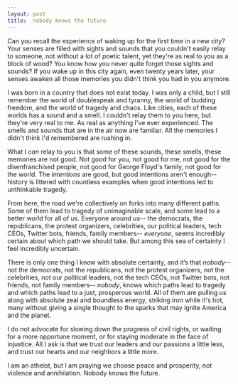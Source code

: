 ```yaml
---
layout: post
title:  nobody knows the future
---
```


Can you recall the experience of waking up for the first time in a new
city? Your senses are filled with sights and sounds that you couldn't
easily relay to someone, not without a lot of poetic talent, yet
they're as real to you as a block of wood? You know how you never
quite forget those sights and sounds? If you wake up in this city
again, even twenty years later, your senses awaken all those memories
you didn't think you had in you anymore.

I was born in a country that does not exist today. I was only a child,
but I still remember the world of doublespeak and tyranny, the world
of budding freedom, and the world of tragedy and chaos. Like cities,
each of these worlds has a sound and a smell. I couldn't relay them to
you here, but they're very real to me. As real as anything I've ever
experienced. The smells and sounds that are in the air now are
familiar. All the memories I didn't think I'd remembered are rushing
in.

What I _can_ relay to you is that some of these sounds, these smells,
these memories are not good. Not good for you, not good for me, not
good for the disenfranchised people, not good for George Floyd's
family, not good for the world. The _intentions_ are good, but good
intentions aren't enough-- history is littered with countless examples
when good intentions led to unthinkable tragedy.

From here, the road we're collectively on forks into many different
paths. Some of them lead to tragedy of unimaginable scale, and some
lead to a better world for all of us. Everyone around us-- the
democrats, the republicans, the protest organizers, celebrities, our
political leaders, tech CEOs, Twitter bots, friends, family members--
_everyone_, seems incredibly certain about which path we should take.
But among this sea of certainty I feel incredibly uncertain.

There is only one thing I know with absolute certainty, and it’s that
_nobody_-- not the democrats, not the republicans, not the protest
organizers, not the celebrities, not our political leaders, not the
tech CEOs, not Twitter bots, not friends, not family members--
_nobody_, knows which paths lead to tragedy and which paths lead to a
just, prosperous world. All of them are pulling us along with absolute
zeal and boundless energy, striking iron while it's hot, many without
giving a single thought to the sparks that may ignite America and the
planet.

I do not advocate for slowing down the progress of civil rights, or
waiting for a more opportune moment, or for staying moderate in the
face of injustice. All I ask is that we trust our leaders and our
passions a little less, and trust our hearts and our neighbors a
little more.

I am an atheist, but I am praying we choose peace and prosperity, not
violence and annihilation. Nobody knows the future.

